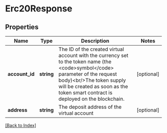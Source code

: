 # Erc20Response

## Properties

Name | Type | Description | Notes
------------ | ------------- | ------------- | -------------
**account_id** | **string** | The ID of the created virtual account with the currency set to the token name (the &lt;code&gt;symbol&lt;/code&gt; parameter of the request body)&lt;br/&gt;The token supply will be created as soon as the token smart contract is deployed on the blockchain. | [optional]
**address** | **string** | The deposit address of the virtual account | [optional]

[[Back to Index]](../index.md)
